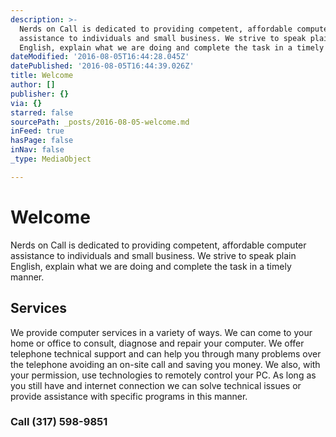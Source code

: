 ```yaml
---
description: >-
  Nerds on Call is dedicated to providing competent, affordable computer
  assistance to individuals and small business. We strive to speak plain
  English, explain what we are doing and complete the task in a timely manner.
dateModified: '2016-08-05T16:44:28.045Z'
datePublished: '2016-08-05T16:44:39.026Z'
title: Welcome
author: []
publisher: {}
via: {}
starred: false
sourcePath: _posts/2016-08-05-welcome.md
inFeed: true
hasPage: false
inNav: false
_type: MediaObject

---
```

# Welcome

Nerds on Call is dedicated to providing competent, affordable computer assistance to individuals and small business. We strive to speak plain English, explain what we are doing and complete the task in a timely manner.

## Services

We provide computer services in a variety of ways. We can come to your home or office to consult, diagnose and repair your computer. We offer telephone technical support and can help you through many problems over the telephone avoiding an on-site call and saving you money. We also, with your permission, use technologies to remotely control your PC. As long as you still have and internet connection we can solve technical issues or provide assistance with specific programs in this manner.

### Call (317) 598-9851